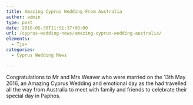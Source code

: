 ```yaml
---
title: Amazing Cyprus Wedding From Australia
author: admin
type: post
date: 2016-05-30T11:51:37+00:00
url: /cyprus-wedding-news/amazing-cyprus-wedding-australia/
elements:
  - Tjs=
categories:
  - Cyprus Wedding News

---
```

Congratulations to Mr and Mrs Weaver who were married on the 13th May 2016, an Amazing Cyprus Wedding and emotional day as the had travelled all the way from Australia to meet with family and friends to celebrate their special day in Paphos.